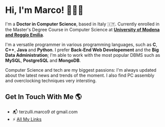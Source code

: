 # Hi, I'm Marco! 👩🏻‍💻

I'm a **Doctor in Computer Science**, based in Italy 🇮🇹. Currently enrolled in the Master's Degree Course in Computer Science at [**University of Modena and Reggio Emilia**](https://www.unimore.it/).

I'm a versatile programmer in various programming languages, such as **C**, **C++**, **Java** and **Python**.
I prefer **Back-End Web Developement** and the **Big Data Administration**; I'm able to work with the most popular DBMS such as **MySQL**, **PostgreSQL** and **MongoDB**.

Computer Science and tech are my biggest passions: I'm always updated about the latest news and trends of the moment. I also find PC assembly and overclocking techniques very intersting.


## Get In Touch With Me 🌎
* 📬 terzulli.marco9 *at* gmail.com
* ⚡️ [All My Links](https://allmylinks.com/terzullimarco)

<!---
## About Me
* 🎓 MCS Student at [**University of Modena and Reggio Emilia**](https://www.unimore.it/)
* 💻 Tech is my Passion
* 🚀 BTC and ETH Miner
* 📬 terzulli.marco9 *at* gmail.com

--->

<!---
## Get In Touch With Me
* 📬 terzulli.marco9 *at* gmail.com
* ⚡️ [All My Links](https://allmylinks.com/terzullimarco)
--->

<!---
- 👋 Hi, I’m @MarcoTerzulli
- 👀 I’m interested in ...
- 🌱 I’m currently learning ...
- 💞️ I’m looking to collaborate on ...
- 📫 How to reach me ...
--->

<!---
MarcoTerzulli/MarcoTerzulli is a ✨ special ✨ repository because its `README.md` (this file) appears on your GitHub profile.
You can click the Preview link to take a look at your changes.
--->
